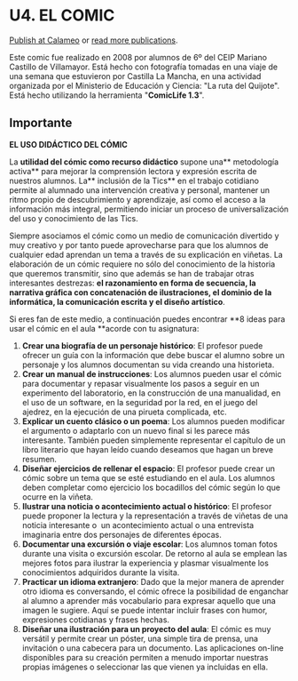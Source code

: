 # U4. EL COMIC

[Publish at Calameo](http://www.calameo.com/) or [read more publications](http://www.calameo.com/browse).

Este comic fue realizado en 2008 por alumnos de 6º del CEIP Mariano Castillo de Villamayor. Está hecho con fotografía tomadas en una viaje de una semana que estuvieron por Castilla La Mancha, en una actividad organizada por el Ministerio de Educación y Ciencia: "La ruta del Quijote". Está hecho utilizando la herramienta "**ComicLife 1.3**".

## Importante

**EL USO DIDÁCTICO DEL CÓMIC**

La **utilidad del cómic como recurso didáctico** supone una** metodología activa** para mejorar la comprensión lectora y expresión escrita de nuestros alumnos. La** inclusión de la Tics** en el trabajo cotidiano permite al alumnado una intervención creativa y personal, mantener un ritmo propio de descubrimiento y aprendizaje, así como el acceso a la información más integral, permitiendo iniciar un proceso de universalización del uso y conocimiento de las Tics.

Siempre asociamos el cómic como un medio de comunicación divertido y muy creativo y por tanto puede aprovecharse para que los alumnos de cualquier edad aprendan un tema a través de su explicación en viñetas. La elaboración de un cómic requiere no sólo del conocimiento de la historia que queremos transmitir, sino que además se han de trabajar otras interesantes destrezas: **el razonamiento en forma de secuencia, la narrativa gráfica con concatenación de ilustraciones, el dominio de la informática, la comunicación escrita y el diseño artístico**.

Si eres fan de este medio, a continuación puedes encontrar **8 ideas para usar el cómic en el aula **acorde con tu asignatura:

1.  **Crear una biografía de un personaje histórico**: El profesor puede ofrecer un guía con la información que debe buscar el alumno sobre un personaje y los alumnos documentan su vida creando una historieta.
2.  **Crear un manual de instrucciones**: Los alumnos pueden usar el cómic para documentar y repasar visualmente los pasos a seguir en un experimento del laboratorio, en la construcción de una manualidad, en el uso de un software, en la seguridad por la red, en el juego del ajedrez, en la ejecución de una pirueta complicada, etc.
3.  **Explicar un cuento clásico o un poema**: Los alumnos pueden modificar el argumento o adaptarlo con un nuevo final si les parece más interesante. También pueden simplemente representar el capítulo de un libro literario que hayan leído cuando deseamos que hagan un breve resumen.
4.  **Diseñar ejercicios de rellenar el espacio**: El profesor puede crear un cómic sobre un tema que se esté estudiando en el aula. Los alumnos deben completar como ejercicio los bocadillos del cómic según lo que ocurre en la viñeta.
5.  **Ilustrar una noticia o acontecimiento actual o histórico**: El profesor puede proponer la lectura y la representación a través de viñetas de una noticia interesante o  un acontecimiento actual o una entrevista imaginaria entre dos personajes de diferentes épocas.
6.  **Documentar una excursión o viaje escolar**: Los alumnos toman fotos durante una visita o excursión escolar. De retorno al aula se emplean las mejores fotos para ilustrar la experiencia y plasmar visualmente los conocimientos adquiridos durante la visita.
7.  **Practicar un idioma extranjero**: Dado que la mejor manera de aprender otro idioma es conversando, el cómic ofrece la posibilidad de enganchar al alumno a aprender más vocabulario para expresar aquello que una imagen le sugiere. Aquí se puede intentar incluir frases con humor, expresiones cotidianas y frases hechas.
8.  **Diseñar una ilustración para un proyecto del aula**: El cómic es muy versátil y permite crear un póster, una simple tira de prensa, una invitación o una cabecera para un documento. Las aplicaciones on-line disponibles para su creación permiten a menudo importar nuestras propias imágenes o seleccionar las que vienen ya incluidas en ella.

